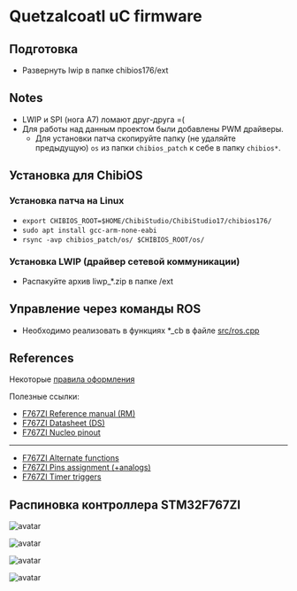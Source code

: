 # Quetzalcoatl uC firmware
  
## Подготовка

- Развернуть lwip в папке chibios176/ext

## Notes

- LWIP и SPI (нога A7) ломают друг-друга =(
- Для работы над данным проектом были добавлены PWM драйверы.
  - Для установки патча скопируйте папку (не удаляйте предыдущую) `os` из папки `chibios_patch` к себе в папку `chibios*`.

## Установка для ChibiOS

### Установка патча на Linux

- `export CHIBIOS_ROOT=$HOME/ChibiStudio/ChibiStudio17/chibios176/`
- `sudo apt install gcc-arm-none-eabi`
- `rsync -avp chibios_patch/os/ $CHIBIOS_ROOT/os/`

### Установка LWIP (драйвер сетевой коммуникации)

- Распакуйте архив liwp_*.zip в папке /ext

## Управление через команды ROS

- Необходимо реализовать в функциях *_cb в файле [src/ros.cpp](src/ros.cpp)


## References

Некоторые [правила оформления](https://github.com/KaiL4eK/tools_sandbox/blob/master/rules_template.md)


Полезные ссылки:
* [F767ZI Reference manual (RM)](http://www.st.com/content/ccc/resource/technical/document/reference_manual/group0/96/8b/0d/ec/16/22/43/71/DM00224583/files/DM00224583.pdf/jcr:content/translations/en.DM00224583.pdf)
* [F767ZI Datasheet (DS)](http://www.st.com/content/ccc/resource/technical/document/datasheet/group3/c5/37/9c/1d/a6/09/4e/1a/DM00273119/files/DM00273119.pdf/jcr:content/translations/en.DM00273119.pdf)
* [F767ZI Nucleo pinout](https://os.mbed.com/platforms/ST-Nucleo-F767ZI/)
---
* [F767ZI Alternate functions](http://www.st.com/content/ccc/resource/technical/document/datasheet/group3/c5/37/9c/1d/a6/09/4e/1a/DM00273119/files/DM00273119.pdf/jcr:content/translations/en.DM00273119.pdf#page=89)
* [F767ZI Pins assignment (+analogs)](http://www.st.com/content/ccc/resource/technical/document/datasheet/group3/c5/37/9c/1d/a6/09/4e/1a/DM00273119/files/DM00273119.pdf/jcr:content/translations/en.DM00273119.pdf#page=65)
* [F767ZI Timer triggers](http://www.st.com/content/ccc/resource/technical/document/reference_manual/group0/96/8b/0d/ec/16/22/43/71/DM00224583/files/DM00224583.pdf/jcr:content/translations/en.DM00224583.pdf#page=452)

## Распиновка контроллера STM32F767ZI

![avatar](quetzalcoatl-project/controller_driver/stm32f767zi_pinout/pinout1.png)

![avatar](quetzalcoatl-project/controller_driver/stm32f767zi_pinout/pinout2.png)

![avatar](quetzalcoatl-project/controller_driver/stm32f767zi_pinout/pinout3.png)

![avatar](quetzalcoatl-project/controller_driver/stm32f767zi_pinout/pinout4.png)
